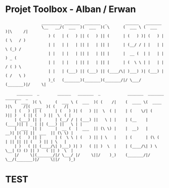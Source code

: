 # Projet Toolbox - Alban / Erwan



                    _________ _______  _______  _        ______   _______                             
                    \__   __/(  ___  )(  ___  )( \      (  ___ \ (  ___  )|\     /|                   
                       ) (   | (   ) || (   ) || (      | (   ) )| (   ) |( \   / )                   
                       | |   | |   | || |   | || |      | (__/ / | |   | | \ (_) /                    
                       | |   | |   | || |   | || |      |  __ (  | |   | |  ) _ (                     
                       | |   | |   | || |   | || |      | (  \ \ | |   | | / ( ) \                    
                       | |   | (___) || (___) || (____/\| )___) )| (___) |( /   \ )                   
                       )_(   (_______)(_______)(_______/|/ \___/ (_______)|/     \|                   
                                                                                                      
         _______  _        ______   _______  _            _______  _______           _______  _       
        (  ___  )( \      (  ___ \ (  ___  )( (    /|    (  ____ \(  ____ )|\     /|(  ___  )( (    /|
        | (   ) || (      | (   ) )| (   ) ||  \  ( |    | (    \/| (    )|| )   ( || (   ) ||  \  ( |
        | (___) || |      | (__/ / | (___) ||   \ | |    | (__    | (____)|| | _ | || (___) ||   \ | |
        |  ___  || |      |  __ (  |  ___  || (\ \) |    |  __)   |     __)| |( )| ||  ___  || (\ \) |
        | (   ) || |      | (  \ \ | (   ) || | \   |    | (      | (\ (   | || || || (   ) || | \   |
        | )   ( || (____/\| )___) )| )   ( || )  \  |    | (____/\| ) \ \__| () () || )   ( || )  \  |
        |/     \|(_______/|/ \___/ |/     \||/    )_)    (_______/|/   \__/(_______)|/     \||/    )_)
                                                                                                      

                                                                                                      
          
                                                                       
                 
                                                                         
                                                                 
                                                                                            

 # TEST
